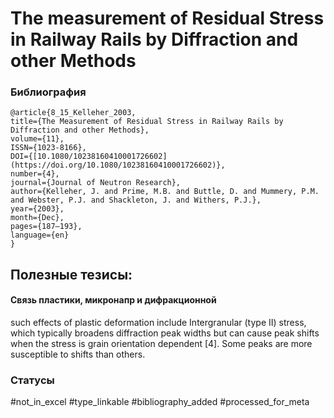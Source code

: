 # The measurement of Residual Stress in Railway Rails by Diffraction and other Methods

### Библиография
```
@article{8_15_Kelleher_2003,
title={The Measurement of Residual Stress in Railway Rails by Diffraction and other Methods},
volume={11},
ISSN={1023-8166},
DOI={[10.1080/10238160410001726602](https://doi.org/10.1080/10238160410001726602)},
number={4},
journal={Journal of Neutron Research},
author={Kelleher, J. and Prime, M.B. and Buttle, D. and Mummery, P.M. and Webster, P.J. and Shackleton, J. and Withers, P.J.},
year={2003},
month={Dec},
pages={187–193},
language={en}
}
```

## Полезные тезисы:

#### Связь пластики, микронапр и дифракционной
such effects of plastic deformation include
Intergranular (type II) stress, which typically broadens diffraction peak widths but can
cause peak shifts when the stress is grain orientation dependent [4]. Some peaks are more susceptible to shifts than others.

### Статусы
#not_in_excel 
#type_linkable 
#bibliography_added
#processed_for_meta
